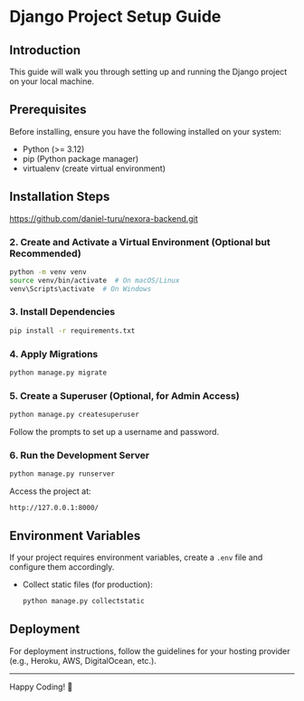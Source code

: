 # Django Project Setup Guide

## Introduction
This guide will walk you through setting up and running the Django project on your local machine.

## Prerequisites
Before installing, ensure you have the following installed on your system:
- Python (>= 3.12)
- pip (Python package manager)
- virtualenv (create virtual environment)

## Installation Steps

https://github.com/daniel-turu/nexora-backend.git

### 2. Create and Activate a Virtual Environment (Optional but Recommended)
```sh
python -m venv venv
source venv/bin/activate  # On macOS/Linux
venv\Scripts\activate  # On Windows
```

### 3. Install Dependencies
```sh
pip install -r requirements.txt
```

### 4. Apply Migrations
```sh
python manage.py migrate
```

### 5. Create a Superuser (Optional, for Admin Access)
```sh
python manage.py createsuperuser
```
Follow the prompts to set up a username and password.

### 6. Run the Development Server
```sh
python manage.py runserver
```

Access the project at:
```
http://127.0.0.1:8000/
```



## Environment Variables
If your project requires environment variables, create a `.env` file and configure them accordingly.


- Collect static files (for production):
  ```sh
  python manage.py collectstatic
  ```

## Deployment
For deployment instructions, follow the guidelines for your hosting provider (e.g., Heroku, AWS, DigitalOcean, etc.).


---

Happy Coding! 🚀